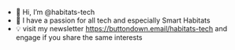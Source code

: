 - 👋 Hi, I’m @habitats-tech
- 👀 I have a passion for all tech and especially Smart Habitats
- 💡 visit my newsletter https://buttondown.email/habitats-tech and engage if you share the same interests

<!---
oshabitatstech/oshabitatstech is a ✨ special ✨ repository because its `README.md` (this file) appears on your GitHub profile.
You can click the Preview link to take a look at your changes.
--->
